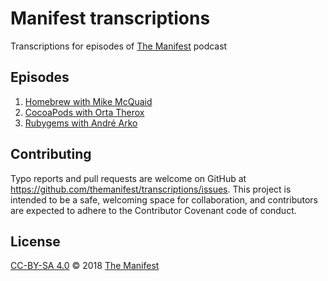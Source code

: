 # Manifest transcriptions

Transcriptions for episodes of [The Manifest](https://manifest.fm) podcast

## Episodes

1. [Homebrew with Mike McQuaid](episode-1.md)
2. [CocoaPods with Orta Therox](episode-2.md)
2. [Rubygems with André Arko](episode-3.md)

## Contributing

Typo reports and pull requests are welcome on GitHub at https://github.com/themanifest/transcriptions/issues. This project is intended to be a safe, welcoming space for collaboration, and contributors are expected to adhere to the Contributor Covenant code of conduct.

## License

[CC-BY-SA 4.0](LICENSE) © 2018 [The Manifest](https://manifest.fm)
